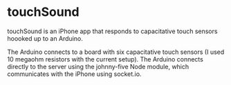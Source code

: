 # touchSound
touchSound is an iPhone app that responds to capacitative touch sensors hoooked up to an Arduino.

The Arduino connects to a board with six capacitative touch sensors (I used 10 megaohm resistors with the current setup). The Arduino connects directly to the server using the johnny-five Node module, which communicates with the iPhone using socket.io.
